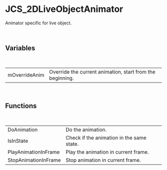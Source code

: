 <div id="content-header">
  <h1>JCS_2DLiveObjectAnimator</h1>
</div>

<p>
  Animator specific for live object.
</p>


<br/>
<h2>Variables</h2>
<br/>

<table>
  <tr>
    <td>mOverrideAnim</td>
    <td>Override the current animation, start from the beginning.</td>
  </tr>
</table>


<br/>
<h2>Functions</h2>
<br/>

<table>
  <tr>
    <td>DoAnimation</td>
    <td>Do the animation.</td>
  </tr>
  <tr>
    <td>IsInState</td>
    <td>Check if the animation in the same state.</td>
  </tr>
  <tr>
    <td>PlayAnimationInFrame</td>
    <td>Play the animation in current frame.</td>
  </tr>
  <tr>
    <td>StopAnimationInFrame</td>
    <td>Stop animation in current frame.</td>
  </tr>
</table>
